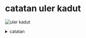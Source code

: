 # catatan uler kadut
![uler kadut](https://github.com/rofid0ank/aset_uler_kadut/blob/main/aset/5e1de82524efa4fca768e56fcf2d0911.jpg)

<details>
<summary>catatan</summary>

* [topik 1](link)
* [topik 2](link)

</details>
